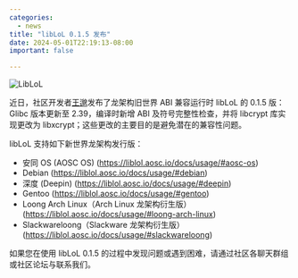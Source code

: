 ```yaml
---
categories:
  - news
title: "libLoL 0.1.5 发布"
date: 2024-05-01T22:19:13-08:00
important: false

---
```

![LibLoL](/assets/coffee-break/20240512/imgs/liblol.png)

近日，社区开发者[王邈](https://github.com/shankerwangmiao)发布了龙架构旧世界 ABI 兼容运行时 libLoL 的 0.1.5 版：Glibc 版本更新至 2.39，编译时新增 ABI 及符号完整性检查，并将 libcrypt 库实现更改为 libxcrypt；这些更改的主要目的是避免潜在的兼容性问题。

libLoL 支持如下新世界龙架构发行版：

- 安同 OS (AOSC OS) (https://liblol.aosc.io/docs/usage/#aosc-os)
- Debian (https://liblol.aosc.io/docs/usage/#debian)
- 深度 (Deepin) (https://liblol.aosc.io/docs/usage/#deepin)
- Gentoo (https://liblol.aosc.io/docs/usage/#gentoo)
- Loong Arch Linux（Arch Linux 龙架构衍生版） (https://liblol.aosc.io/docs/usage/#loong-arch-linux)
- Slackwareloong（Slackware 龙架构衍生版） (https://liblol.aosc.io/docs/usage/#slackwareloong)

如果您在使用 libLoL 0.1.5 的过程中发现问题或遇到困难，请通过社区各聊天群组或社区论坛与联系我们。
